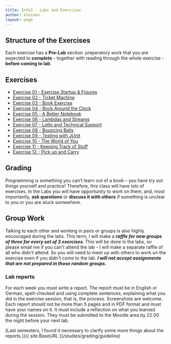 ```yaml
---
title: Info1 - Labs and Exercises
author: kleinen
layout: page
---
```


## Structure of the Exercises

Each exercise has a **Pre-Lab** section. preperatory work that you are expected to **complete** - together with reading through the whole exercise - **before coming to lab**.

## Exercises

* [Exercise 01 - Exercise Startup & Figures](exercise-01)
* [Exercise 02 - Ticket Machine](exercise-02)
* [Exercise 03 - Book Exercise](exercise-03)
* [Exercise 04 - Rock Around the Clock](exercise-04)
* [Exercise 05 - A Better Notebook](exercise-05)
* [Exercise 06 - Lambdas and Streams](exercise-06)
* [Exercise 07 - Lotto and Technical Support](exercise-07)
* [Exercise 08 - Bouncing Balls](exercise-08)
* [Exercise 09 - Testing with JUnit](exercise-09)
* [Exercise 10 - The World of You](exercise-10)
* [Exercise 11 - Keeping Track of Stuff](exercise-11)
* [Exercise 12 - Pick up and Carry](exercise-12)


## Grading

Programming is something you can&#8217;t learn out of a book &#8211; you have
try out things yourself and practice! Therefore, this class will have lots of
exercises. In the Labs you will have opportunity to work on them, and, most
importantly, **ask questions**  or **discuss it with others** if something is
unclear to you or you are stuck somewhere.

## Group Work
Talking to each other and working in pairs or groups is also highly encouraged
during the labs. This term, I will make a ***raffle for new groups of three
for every set of 3 exercises***. This will be done in the labs, so please email
me if you can't attend the lab - I will make a separate raffle of all who didn't
attend. So you will need to meet up with others to work on the exercise even if
you didn't come to the lab. ***I will not accept assignments that are not
prepared in those random groups.***


### Lab reports

For each week you must write a report. The report must be in English or German,
spell-checked and using complete sentences, explaining what you did in the
exercise session, that is, the process. Screenshots are welcome. Each report
should not be more than 5 pages and in PDF format and must have your names on it.
It must include a reflection on what you learned during the session.
They must be submitted to the Moodle area by 22.00 the night before your next lab.


[Last semesters, I found it necessary to clarify some more things about the reports.]({{ site.BaseURL }}/studies/grading/guideline)
